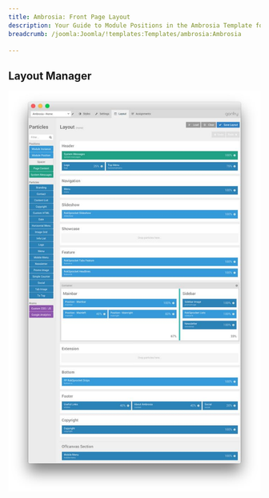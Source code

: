 ```yaml
---
title: Ambrosia: Front Page Layout
description: Your Guide to Module Positions in the Ambrosia Template for Joomla
breadcrumb: /joomla:Joomla/!templates:Templates/ambrosia:Ambrosia

---
```


Layout Manager
-----

![positions](assets/outline_home.jpeg)

